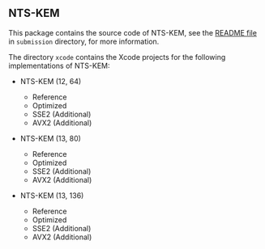 ## NTS-KEM

This package contains the source code of NTS-KEM, see the
[README file](submission/README) in `submission` directory, for more information.

The directory `xcode` contains the Xcode projects for the following
implementations of NTS-KEM:

- NTS-KEM (12, 64)
    + Reference
    + Optimized
    + SSE2 (Additional)
    + AVX2 (Additional)

- NTS-KEM (13, 80)
    + Reference
    + Optimized
    + SSE2 (Additional)
    + AVX2 (Additional)

- NTS-KEM (13, 136)
    + Reference
    + Optimized
    + SSE2 (Additional)
    + AVX2 (Additional)
